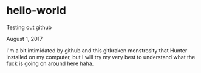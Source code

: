 # hello-world
Testing out github

August 1, 2017

I'm a bit intimidated by github and this gitkraken monstrosity that Hunter installed on my computer, but I will try my very best to understand what the fuck is going on around here haha.
